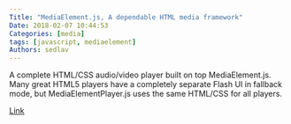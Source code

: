 ```yaml
---
Title: "MediaElement.js, A dependable HTML media framework"
Date: 2018-02-07 10:44:53
Categories: [media]
tags: [javascript, mediaelement]
Authors: sedlav
---
```


A complete HTML/CSS audio/video player built on top MediaElement.js. Many great HTML5 players have a completely separate Flash UI in fallback mode, but MediaElementPlayer.js uses the same HTML/CSS for all players.

[Link](https://github.com/mediaelement/mediaelement)
